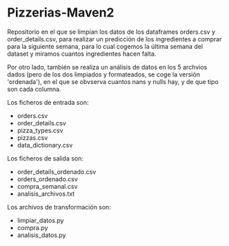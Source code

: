 # Pizzerias-Maven2

Repositorio en el que se limpian los datos de los dataframes orders.csv y order_details.csv, para realizar un predicción de los ingredientes a comprar para la siguiente semana, para lo cual cogemos la última semana del dataset y miramos cuantos ingredientes hacen falta.

Por otro lado, también se realiza un análisis de datos en los 5 archvios dados (pero de los dos limpiados y formateados, se coge la versión 'ordenada'), en el que se obvserva cuantos nans y nulls hay, y de que tipo son cada columna.

Los ficheros de entrada son:
- orders.csv
- order_details.csv
- pizza_types.csv
- pizzas.csv
- data_dictionary.csv

Los ficheros de salida son:
- order_details_ordenado.csv
- orders_ordenado.csv
- compra_semanal.csv
- analisis_archivos.txt

Los archivos de transformación son:
- limpiar_datos.py
- compra.py
- analisis_datos.py
